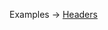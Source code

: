 <p class="ExampleLinks">Examples <span class="ExampleLinksTitleSeparator">-></span> <a href="../../examples/transport-http/transport-http_headers_raw__headers">Headers</a></p>
